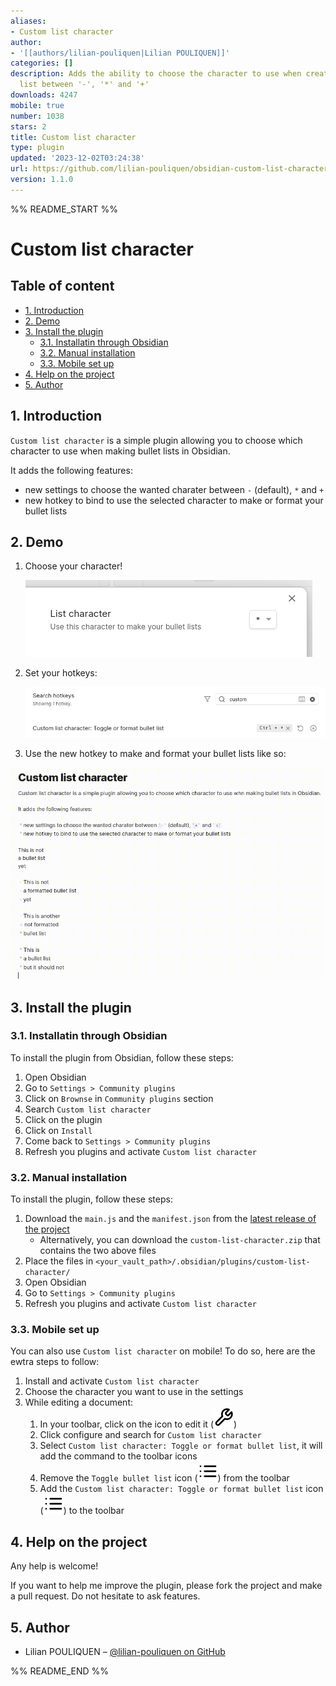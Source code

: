 ```yaml
---
aliases:
- Custom list character
author:
- '[[authors/lilian-pouliquen|Lilian POULIQUEN]]'
categories: []
description: Adds the ability to choose the character to use when creating a bullet
  list between '-', '*' and '+'
downloads: 4247
mobile: true
number: 1038
stars: 2
title: Custom list character
type: plugin
updated: '2023-12-02T03:24:38'
url: https://github.com/lilian-pouliquen/obsidian-custom-list-character
version: 1.1.0
---
```


%% README_START %%

# Custom list character <!-- omit in toc -->

## Table of content <!-- omit in toc -->

* [1. Introduction](#1-introduction)
* [2. Demo](#2-demo)
* [3. Install the plugin](#3-install-the-plugin)
  * [3.1. Installatin through Obsidian](#31-installatin-through-obsidian)
  * [3.2. Manual installation](#32-manual-installation)
  * [3.3. Mobile set up](#33-mobile-set-up)
* [4. Help on the project](#4-help-on-the-project)
* [5. Author](#5-author)

## 1. Introduction

`Custom list character` is a simple plugin allowing you to choose which character to use when making bullet lists in Obsidian.

It adds the following features:

* new settings to choose the wanted charater between `-` (default), `*` and `+`
* new hotkey to bind to use the selected character to make or format your bullet lists

## 2. Demo

1. Choose your character!

   ![Custom list character settings](https://raw.githubusercontent.com/lilian-pouliquen/obsidian-custom-list-character/HEAD/docs/images/custom_list_character_settings.png "Choosing my custom list character")

2. Set your hotkeys:

   ![Custom list character hotkeys](https://raw.githubusercontent.com/lilian-pouliquen/obsidian-custom-list-character/HEAD/docs/images/custom_list_character_hotkeys.png "Setting up my hotkeys to make bullet lists with the custom character")

3. Use the new hotkey to make and format your bullet lists like so:

![Custom list character demo](https://raw.githubusercontent.com/lilian-pouliquen/obsidian-custom-list-character/HEAD/docs/images/custom_list_character_demo.gif "Formatting and making bullet lists with the character")

## 3. Install the plugin

### 3.1. Installatin through Obsidian

To install the plugin from Obsidian, follow these steps:

1. Open Obsidian
2. Go to `Settings > Community plugins`
3. Click on `Brownse` in `Community plugins` section
4. Search `Custom list character`
5. Click on the plugin
6. Click on `Install`
7. Come back to `Settings > Community plugins`
8. Refresh you plugins and activate `Custom list character`

### 3.2. Manual installation

To install the plugin, follow these steps:

1. Download the `main.js` and the `manifest.json` from the [latest release of the project](https://github.com/lilian-pouliquen/obsidian-custom-list-character/releases/latest/)
   * Alternatively, you can download the `custom-list-character.zip` that contains the two above files
2. Place the files in `<your_vault_path>/.obsidian/plugins/custom-list-character/`
3. Open Obsidian
4. Go to `Settings > Community plugins`
5. Refresh you plugins and activate `Custom list character`

### 3.3. Mobile set up

You can also use `Custom list character` on mobile! To do so, here are the ewtra steps to follow:

1. Install and activate `Custom list character`
2. Choose the character you want to use in the settings
3. While editing a document:
   1. In your toolbar, click on the icon to edit it (![Wrench icon](https://raw.githubusercontent.com/lilian-pouliquen/obsidian-custom-list-character/HEAD/docs/images/icon_wrench.svg))
   2. Click configure and search for `Custom list character`
   3. Select `Custom list character: Toggle or format bullet list`, it will add the command to the toolbar icons
   4. Remove the `Toggle bullet list` icon (![List icon](https://raw.githubusercontent.com/lilian-pouliquen/obsidian-custom-list-character/HEAD/docs/images/icon_list.svg)) from the toolbar
   5. Add the `Custom list character: Toggle or format bullet list` icon (![List icon](https://raw.githubusercontent.com/lilian-pouliquen/obsidian-custom-list-character/HEAD/docs/images/icon_list.svg)) to the toolbar

## 4. Help on the project

Any help is welcome!

If you want to help me improve the plugin, please fork the project and make a pull request. Do not hesitate to ask features.

## 5. Author

* Lilian POULIQUEN – [@lilian-pouliquen on GitHub](https://github.com/lilian-pouliquen/)


%% README_END %%